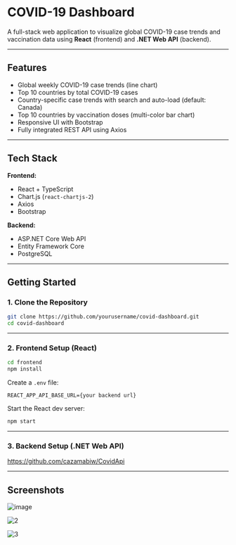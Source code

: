 # COVID-19 Dashboard

A full-stack web application to visualize global COVID-19 case trends and vaccination data using **React** (frontend) and **.NET Web API** (backend).

---

## Features

- Global weekly COVID-19 case trends (line chart)
- Top 10 countries by total COVID-19 cases
- Country-specific case trends with search and auto-load (default: Canada)
- Top 10 countries by vaccination doses (multi-color bar chart)
- Responsive UI with Bootstrap
- Fully integrated REST API using Axios

---

## Tech Stack

**Frontend:**
- React + TypeScript
- Chart.js (`react-chartjs-2`)
- Axios
- Bootstrap

**Backend:**
- ASP.NET Core Web API
- Entity Framework Core
- PostgreSQL

---

## Getting Started

### 1. Clone the Repository

```bash
git clone https://github.com/yourusername/covid-dashboard.git
cd covid-dashboard
```

---

### 2. Frontend Setup (React)

```bash
cd frontend
npm install
```

Create a `.env` file:

```env
REACT_APP_API_BASE_URL={your backend url}
```

Start the React dev server:

```bash
npm start
```
---

### 3. Backend Setup (.NET Web API)

https://github.com/cazamabiw/CovidApi

---

## Screenshots
![image](https://github.com/user-attachments/assets/762f5fa7-8239-4eac-9273-7768c9b16e21)

![2](https://github.com/user-attachments/assets/3f2af35a-5215-46ea-bf61-135a3a75fdaa)

![3](https://github.com/user-attachments/assets/65b0cec9-2347-4a63-a919-ad4bfaeeba4b)

